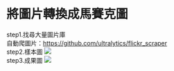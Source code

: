 將圖片轉換成馬賽克圖
====
step1.找尋大量圖片庫 
<br>
自動爬圖片：https://github.com/ultralytics/flickr_scraper
<br>
step2.樣本圖 
![](https://github.com/buloobuloo/Visual/blob/master/%E5%BD%B1%E5%83%8F%E8%99%95%E7%90%86%E9%A6%AC%E8%B3%BD%E5%85%8B%E5%9C%96/IMG_4859.jpeg)
<br>
step3.成果圖
![](https://github.com/buloobuloo/Visual/blob/master/%E5%BD%B1%E5%83%8F%E8%99%95%E7%90%86%E9%A6%AC%E8%B3%BD%E5%85%8B%E5%9C%96/out%20(2).jpg)
